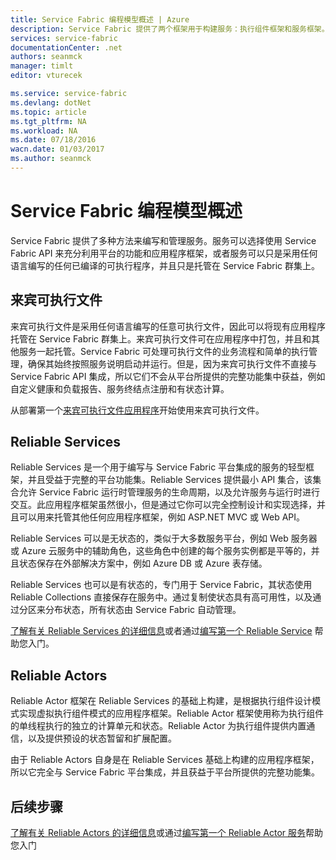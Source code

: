 ```yaml
---
title: Service Fabric 编程模型概述 | Azure
description: Service Fabric 提供了两个框架用于构建服务：执行组件框架和服务框架。它们在简单性和控制力方面具有截然不同的取舍。
services: service-fabric
documentationCenter: .net
authors: seanmck
manager: timlt
editor: vturecek

ms.service: service-fabric
ms.devlang: dotNet
ms.topic: article
ms.tgt_pltfrm: NA
ms.workload: NA
ms.date: 07/18/2016
wacn.date: 01/03/2017
ms.author: seanmck
---
```


# Service Fabric 编程模型概述

Service Fabric 提供了多种方法来编写和管理服务。服务可以选择使用 Service Fabric API 来充分利用平台的功能和应用程序框架，或者服务可以只是采用任何语言编写的任何已编译的可执行程序，并且只是托管在 Service Fabric 群集上。

## 来宾可执行文件

来宾可执行文件是采用任何语言编写的任意可执行文件，因此可以将现有应用程序托管在 Service Fabric 群集上。来宾可执行文件可在应用程序中打包，并且和其他服务一起托管。Service Fabric 可处理可执行文件的业务流程和简单的执行管理，确保其始终按照服务说明启动并运行。但是，因为来宾可执行文件不直接与 Service Fabric API 集成，所以它们不会从平台所提供的完整功能集中获益，例如自定义健康和负载报告、服务终结点注册和有状态计算。

从部署第一个[来宾可执行文件应用程序](./service-fabric-deploy-existing-app.md)开始使用来宾可执行文件。

## Reliable Services

Reliable Services 是一个用于编写与 Service Fabric 平台集成的服务的轻型框架，并且受益于完整的平台功能集。Reliable Services 提供最小 API 集合，该集合允许 Service Fabric 运行时管理服务的生命周期，以及允许服务与运行时进行交互。此应用程序框架虽然很小，但是通过它你可以完全控制设计和实现选择，并且可以用来托管其他任何应用程序框架，例如 ASP.NET MVC 或 Web API。

Reliable Services 可以是无状态的，类似于大多数服务平台，例如 Web 服务器或 Azure 云服务中的辅助角色，这些角色中创建的每个服务实例都是平等的，并且状态保存在外部解决方案中，例如 Azure DB 或 Azure 表存储。

Reliable Services 也可以是有状态的，专门用于 Service Fabric，其状态使用 Reliable Collections 直接保存在服务中。通过复制使状态具有高可用性，以及通过分区来分布状态，所有状态由 Service Fabric 自动管理。

[了解有关 Reliable Services 的详细信息](./service-fabric-reliable-services-introduction.md)或者通过[编写第一个 Reliable Service](./service-fabric-reliable-services-quick-start.md) 帮助您入门。

## Reliable Actors

Reliable Actor 框架在 Reliable Services 的基础上构建，是根据执行组件设计模式实现虚拟执行组件模式的应用程序框架。Reliable Actor 框架使用称为执行组件的单线程执行的独立的计算单元和状态。Reliable Actor 为执行组件提供内置通信，以及提供预设的状态暂留和扩展配置。

由于 Reliable Actors 自身是在 Reliable Services 基础上构建的应用程序框架，所以它完全与 Service Fabric 平台集成，并且获益于平台所提供的完整功能集。

## 后续步骤
[了解有关 Reliable Actors 的详细信息](./service-fabric-reliable-actors-introduction.md)或通过[编写第一个 Reliable Actor 服务](./service-fabric-reliable-actors-get-started.md)帮助您入门

<!---HONumber=Mooncake_Quality_Review_1230_2016-->